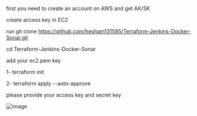 #### 
first you need to create an account on AWS and get AK/SK

create access key in EC2 

run git clone https://github.com/hesham131595/Terraform-Jenkins-Docker-Sonar.git

cd Terraform-Jenkins-Docker-Sonar

add your ec2.pem key


1- terraform init 

2- terraform apply --auto-approve 

please provide your access key and secret key 

![image](https://github.com/hesham131595/Terraform-Jenkins-Docker-Sonar/assets/93712347/485ee82e-06a0-4cd8-9153-cf35535f39a8)



